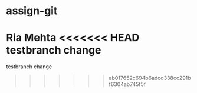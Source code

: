 # assign-git
Ria Mehta
<<<<<<< HEAD
testbranch change
=======
testbranch change
>>>>>>> ab017652c694b6adcd338cc291bf6304ab745f5f
